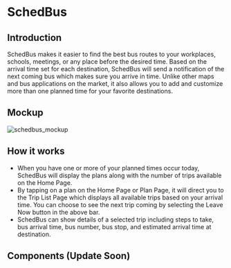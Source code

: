 # SchedBus
## Introduction
SchedBus makes it easier to find the best bus routes to your workplaces, schools, meetings, or any place before the desired time. Based on the arrival time set for each destination, SchedBus will send a notification of the next coming bus which makes sure you arrive in time. Unlike other maps and bus applications on the market, it also allows you to add and customize more than one planned time for your favorite destinations.
## Mockup
![schedbus_mockup](https://github.com/hle8/SchedBus/assets/149421207/ecdb02c0-a9e6-4ee8-928e-6344d93b867c)
## How it works
- When you have one or more of your planned times occur today, SchedBus will display the plans along with the number of trips available on the Home Page.
- By tapping on a plan on the Home Page or Plan Page, it will direct you to the Trip List Page which displays all available trips based on your arrival time. You can choose to see the next trip coming by selecting the Leave Now button in the above bar.
- SchedBus can show details of a selected trip including steps to take, bus arrival time, bus number, bus stop, and estimated arrival time at destination.
## Components (Update Soon)
